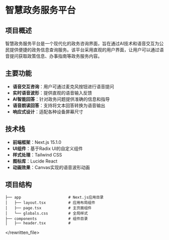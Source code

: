 # 智慧政务服务平台

## 项目概述

智慧政务服务平台是一个现代化的政务咨询界面，旨在通过AI技术和语音交互为公民提供便捷的政务信息查询服务。该平台采用直观的用户界面，让用户可以通过语音提问获取政策信息、办事指南等政务服务内容。

## 主要功能

- **语音交互咨询**：用户可通过麦克风按钮进行语音提问
- **实时语音波形**：提供直观的语音输入反馈
- **AI智能回答**：针对政务问题提供准确的信息和指导
- **语音朗读回答**：支持将文本回答转换为语音输出
- **响应式设计**：适配各种设备屏幕尺寸

## 技术栈

- **前端框架**：Next.js 15.1.0
- **UI组件**：基于Radix UI的自定义组件
- **样式处理**：Tailwind CSS
- **图标库**：Lucide React
- **动画效果**：Canvas实现的语音波形动画

## 项目结构

```
├── app                     # Next.js应用目录
│   ├── layout.tsx          # 应用布局组件
│   ├── page.tsx            # 主页面组件
│   └── globals.css         # 全局样式
├── components              # 组件目录
│   ├── header.tsx          # 
``` 
</rewritten_file>
